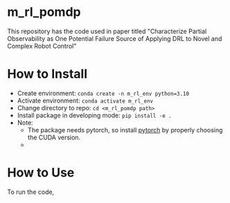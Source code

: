 # m_rl_pomdp
This repository has the code used in paper titled "Characterize Partial Observability as One Potential Failure Source of Applying DRL to Novel and Complex Robot Control"

# How to Install
* Create environment: `conda create -n m_rl_env python=3.10`
* Activate environment: `conda activate m_rl_env`
* Change directory to repo: `cd <m_rl_pomdp path>`
* Install package in developing mode: `pip install -e .`
* Note:
  * The package needs pytorch, so install [pytorch](https://pytorch.org/get-started/locally/) by properly choosing the CUDA version.
  * 
# How to Use
To run the code, 